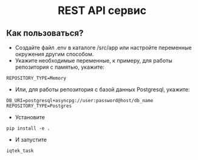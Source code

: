 <h1 align="center">REST API сервис</h1>

## Как пользоваться?
* Создайте файл .env в каталоге /src/app или настройте переменные окружения другим способом. 
* Укажите необходимые переменные, к примеру, для работы репозитория с памятью, укажите:
```
REPOSITORY_TYPE=Memory
```
* Или, для работы репозитория с базой данных Postgresql, укажите:
```
DB_URI=postgresql+asyncpg://user:password@host/db_name
REPOSITORY_TYPE=Postgres
```
* Установите
```
pip install -e .
```
* И запустите
```
iqtek_task
```